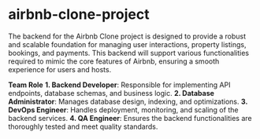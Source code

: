 # airbnb-clone-project
The backend for the Airbnb Clone project is designed to provide a robust and scalable foundation for managing user interactions, property listings, bookings, and payments. This backend will support various functionalities required to mimic the core features of Airbnb, ensuring a smooth experience for users and hosts.

**Team Role**
**1. Backend Developer**: Responsible for implementing API endpoints, database schemas, and business logic.
**2. Database Administrator**: Manages database design, indexing, and optimizations.
**3. DevOps Engineer**: Handles deployment, monitoring, and scaling of the backend services.
**4. QA Engineer**: Ensures the backend functionalities are thoroughly tested and meet quality standards.